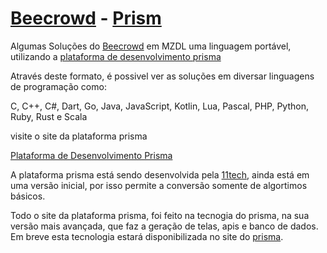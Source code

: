 # [Beecrowd](https://www.beecrowd.com.br) - [Prism](https://prism-dev-platform.herokuapp.com/tela-home.html)
Algumas Soluções do [Beecrowd](https://www.beecrowd.com.br) em MZDL uma linguagem portável, utilizando a [plataforma de desenvolvimento prisma](https://prism-dev-platform.herokuapp.com/tela-home.html)

Através deste formato, é possivel ver as soluções em diversar linguagens de programação como:

C, C++, C#, Dart, Go, Java, JavaScript, Kotlin, Lua, Pascal, PHP, Python, Ruby, Rust e Scala

visite o site da plataforma prisma

[Plataforma de Desenvolvimento Prisma](https://prism-dev-platform.herokuapp.com/tela-home.html)

A plataforma prisma está sendo desenvolvida pela [11tech](https://11tech.com.br), ainda está em uma versão inicial, por isso permite a conversão somente de algortimos básicos.

Todo o site da plataforma prisma, foi feito na tecnogia do prisma, na sua versão mais avançada, que faz a geração de telas, apis e banco de dados.
Em breve esta tecnologia estará disponibilizada no site do [prisma](https://prism-dev-platform.herokuapp.com/tela-home.html).

